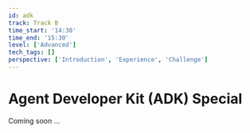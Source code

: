 ```yaml
---
id: adk
track: Track B
time_start: '14:30'
time_end: '15:30'
level: ['Advanced']
tech_tags: []
perspective: ['Introduction', 'Experience', 'Challenge']
---
```


# Agent Developer Kit (ADK) Special

Coming soon ...
